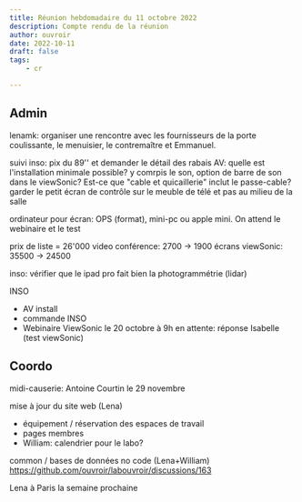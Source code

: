 ```yaml
---
title: Réunion hebdomadaire du 11 octobre 2022
description: Compte rendu de la réunion
author: ouvroir
date: 2022-10-11
draft: false
tags:
    - cr

---
```

## Admin

lenamk: organiser une rencontre avec les fournisseurs de la porte coulissante, le menuisier, le contremaître et Emmanuel.

suivi inso: pix du 89'' et demander le détail des rabais
AV: quelle est l'installation minimale possible? y comrpis le son, option de barre de son dans le viewSonic? 
Est-ce que "cable et quicaillerie" inclut le passe-cable? 
garder le petit écran de contrôle sur le meuble de télé et pas au milieu de la salle

ordinateur pour écran: OPS (format), mini-pc ou apple mini. On attend le webinaire et le test


prix de liste = 26'000
video conférence: 2700 → 1900
écrans viewSonic: 35500 →  24500

inso: vérifier que le ipad pro fait bien la photogrammétrie (lidar)


INSO
- AV install
- commande INSO
- Webinaire ViewSonic le 20 octobre à 9h
en attente: réponse Isabelle (test viewSonic)


## Coordo

midi-causerie: Antoine Courtin le 29 novembre

mise à jour du site web (Lena)
- équipement / réservation des espaces de travail
- pages membres
- William: calendrier pour le labo? 

common / bases de données no code (Lena+William)
https://github.com/ouvroir/labouvroir/discussions/163


Lena à Paris la semaine prochaine